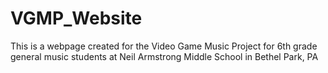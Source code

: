 # VGMP_Website
This is a webpage created for the Video Game Music Project for 6th grade general music students at Neil Armstrong Middle School in Bethel Park, PA
